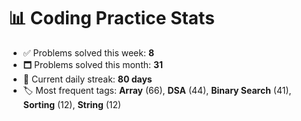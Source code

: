 # 📊 Coding Practice Stats

- ✅ Problems solved this week: **8**
- 🗖️ Problems solved this month: **31**
- 📌 Current daily streak: **80 days**
- 🏷️ Most frequent tags: **Array** (66), **DSA** (44), **Binary Search** (41), **Sorting** (12), **String** (12)
